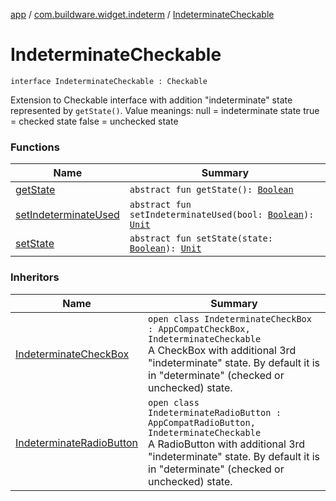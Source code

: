 [app](../../index.md) / [com.buildware.widget.indeterm](../index.md) / [IndeterminateCheckable](.)

# IndeterminateCheckable

`interface IndeterminateCheckable : Checkable`

Extension to Checkable interface with addition "indeterminate" state represented by `getState()`. Value meanings: null = indeterminate state true = checked state false = unchecked state

### Functions

| Name | Summary |
|---|---|
| [getState](get-state.md) | `abstract fun getState(): `[`Boolean`](https://kotlinlang.org/api/latest/jvm/stdlib/kotlin/-boolean/index.html) |
| [setIndeterminateUsed](set-indeterminate-used.md) | `abstract fun setIndeterminateUsed(bool: `[`Boolean`](https://kotlinlang.org/api/latest/jvm/stdlib/kotlin/-boolean/index.html)`): `[`Unit`](https://kotlinlang.org/api/latest/jvm/stdlib/kotlin/-unit/index.html) |
| [setState](set-state.md) | `abstract fun setState(state: `[`Boolean`](https://kotlinlang.org/api/latest/jvm/stdlib/kotlin/-boolean/index.html)`): `[`Unit`](https://kotlinlang.org/api/latest/jvm/stdlib/kotlin/-unit/index.html) |

### Inheritors

| Name | Summary |
|---|---|
| [IndeterminateCheckBox](../-indeterminate-check-box/index.md) | `open class IndeterminateCheckBox : AppCompatCheckBox, IndeterminateCheckable`<br>A CheckBox with additional 3rd "indeterminate" state. By default it is in "determinate" (checked or unchecked) state. |
| [IndeterminateRadioButton](../-indeterminate-radio-button/index.md) | `open class IndeterminateRadioButton : AppCompatRadioButton, IndeterminateCheckable`<br>A RadioButton with additional 3rd "indeterminate" state. By default it is in "determinate" (checked or unchecked) state. |
